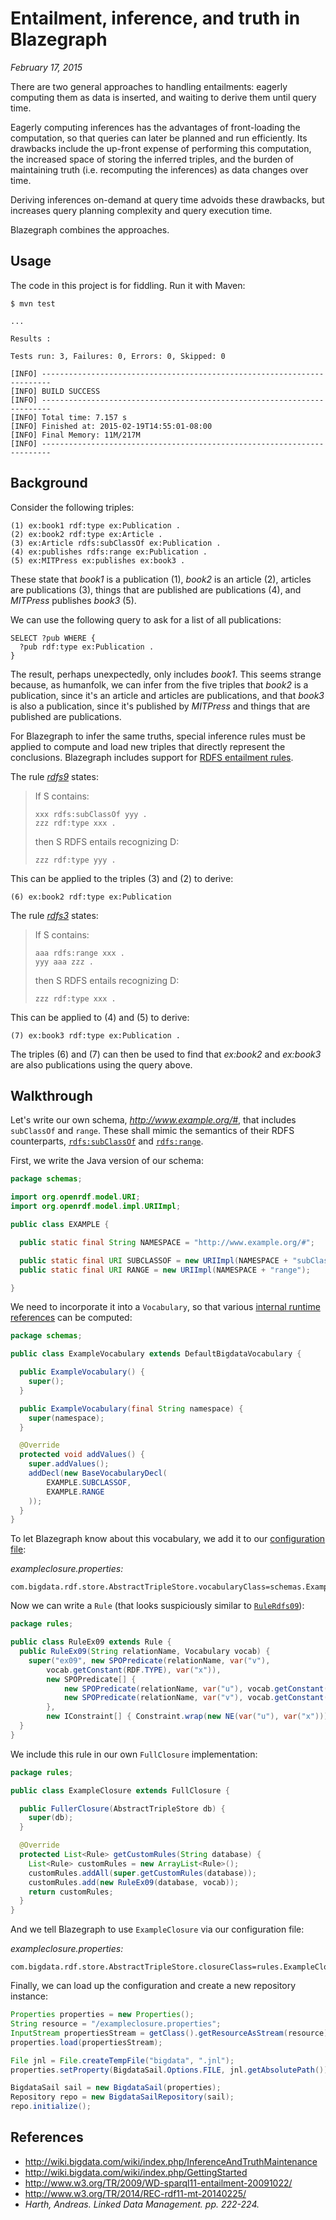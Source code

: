 # Entailment, inference, and truth in Blazegraph

*February 17, 2015*

There are two general approaches to handling entailments: eagerly computing them as data is inserted, and waiting to derive them until query time.

Eagerly computing inferences has the advantages of front-loading the computation, so that queries can later be planned and run efficiently.  Its drawbacks include the up-front expense of performing this computation, the increased space of storing the inferred triples, and the burden of maintaining truth (i.e. recomputing the inferences) as data changes over time.

Deriving inferences on-demand at query time advoids these drawbacks, but increases query planning complexity and query execution time.

Blazegraph combines the approaches.

## Usage

The code in this project is for fiddling.  Run it with Maven:

```
$ mvn test

...

Results :

Tests run: 3, Failures: 0, Errors: 0, Skipped: 0

[INFO] ------------------------------------------------------------------------
[INFO] BUILD SUCCESS
[INFO] ------------------------------------------------------------------------
[INFO] Total time: 7.157 s
[INFO] Finished at: 2015-02-19T14:55:01-08:00
[INFO] Final Memory: 11M/217M
[INFO] ------------------------------------------------------------------------
```

## Background

Consider the following triples:

```
(1) ex:book1 rdf:type ex:Publication .
(2) ex:book2 rdf:type ex:Article .
(3) ex:Article rdfs:subClassOf ex:Publication .
(4) ex:publishes rdfs:range ex:Publication .
(5) ex:MITPress ex:publishes ex:book3 .
```

These state that *book1* is a publication (1), *book2* is an article (2), articles are publications (3), things that are published are publications (4), and *MITPress* publishes *book3* (5).

We can use the following query to ask for a list of all publications:

```
SELECT ?pub WHERE {
  ?pub rdf:type ex:Publication .
}
```

The result, perhaps unexpectedly, only includes *book1*.  This seems strange because, as humanfolk, we can infer from the five triples that *book2* is a publication, since it's an article and articles are publications, and that *book3* is also a publication, since it's published by *MITPress* and things that are published are publications.

For Blazegraph to infer the same truths, special inference rules must be applied to compute and load new triples that directly represent the conclusions.  Blazegraph includes support for [RDFS entailment rules](http://www.w3.org/TR/2014/REC-rdf11-mt-20140225/#patterns-of-rdfs-entailment-informative).

The rule [*rdfs9*](http://www.w3.org/TR/rdf11-mt/#patterns-of-rdfs-entailment-informative) states:

> If S contains:
>
> ```
> xxx rdfs:subClassOf yyy .
> zzz rdf:type xxx .
> ```
>
> then S RDFS entails recognizing D:
>
> ```
> zzz rdf:type yyy .
> ```

This can be applied to the triples (3) and (2) to derive:

```
(6) ex:book2 rdf:type ex:Publication
```

The rule [*rdfs3*](http://www.w3.org/TR/rdf11-mt/#patterns-of-rdfs-entailment-informative) states:

> If S contains:
>
> ```
> aaa rdfs:range xxx .
> yyy aaa zzz .
> ```
>
> then S RDFS entails recognizing D:
>
> ```
> zzz rdf:type xxx .
> ```

This can be applied to (4) and (5) to derive:

```
(7) ex:book3 rdf:type ex:Publication .
```

The triples (6) and (7) can then be used to find that *ex:book2* and *ex:book3* are also publications using the query above.

## Walkthrough

Let's write our own schema, *http://www.example.org/#*, that includes `subClassOf` and `range`.  These shall mimic the semantics of their RDFS counterparts, [`rdfs:subClassOf`](http://www.w3.org/TR/rdf-schema/#ch_subclassof) and [`rdfs:range`](http://www.w3.org/TR/rdf-schema/#ch_range).

First, we write the Java version of our schema:

```java
package schemas;

import org.openrdf.model.URI;
import org.openrdf.model.impl.URIImpl;

public class EXAMPLE {

  public static final String NAMESPACE = "http://www.example.org/#";

  public static final URI SUBCLASSOF = new URIImpl(NAMESPACE + "subClassOf");
  public static final URI RANGE = new URIImpl(NAMESPACE + "range");

}
```

We need to incorporate it into a `Vocabulary`, so that various [internal runtime references](http://www.blazegraph.com/docs/api/com/bigdata/rdf/internal/impl/uri/VocabURIShortIV.html) can be computed:

```java
package schemas;

public class ExampleVocabulary extends DefaultBigdataVocabulary {

  public ExampleVocabulary() {
    super();
  }

  public ExampleVocabulary(final String namespace) {
    super(namespace);
  }

  @Override
  protected void addValues() {
    super.addValues();
    addDecl(new BaseVocabularyDecl(
        EXAMPLE.SUBCLASSOF,
        EXAMPLE.RANGE
    ));
  }
}
```

To let Blazegraph know about this vocabulary, we add it to our [configuration file](http://wiki.bigdata.com/wiki/index.php/GettingStarted#Ok.2C_I.E2.80.99ve_picked_the_bigdata_configuration_setting_I_want_to_work_with._Help_me_write_some_code.):

*exampleclosure.properties:*

```
com.bigdata.rdf.store.AbstractTripleStore.vocabularyClass=schemas.ExampleVocabulary
```

Now we can write a `Rule` (that looks suspiciously similar to [`RuleRdfs09`](http://www.blazegraph.com/docs/api/com/bigdata/rdf/rules/RuleRdfs09.html)):

```java
package rules;

public class RuleEx09 extends Rule {
  public RuleEx09(String relationName, Vocabulary vocab) {
    super("ex09", new SPOPredicate(relationName, var("v"),
        vocab.getConstant(RDF.TYPE), var("x")),
        new SPOPredicate[] {
            new SPOPredicate(relationName, var("u"), vocab.getConstant(EXAMPLE.SUBCLASSOF), var("x")),
            new SPOPredicate(relationName, var("v"), vocab.getConstant(RDF.TYPE), var("u"))
        },
        new IConstraint[] { Constraint.wrap(new NE(var("u"), var("x"))) });
  }
}
```

We include this rule in our own `FullClosure` implementation:

```java
package rules;

public class ExampleClosure extends FullClosure {

  public FullerClosure(AbstractTripleStore db) {
    super(db);
  }

  @Override
  protected List<Rule> getCustomRules(String database) {
    List<Rule> customRules = new ArrayList<Rule>();
    customRules.addAll(super.getCustomRules(database));
    customRules.add(new RuleEx09(database, vocab));
    return customRules;
  }
}
```

And we tell Blazegraph to use `ExampleClosure` via our configuration file:

*exampleclosure.properties:*

```
com.bigdata.rdf.store.AbstractTripleStore.closureClass=rules.ExampleClosure
```

Finally, we can load up the configuration and create a new repository instance:

```java
Properties properties = new Properties();
String resource = "/exampleclosure.properties";
InputStream propertiesStream = getClass().getResourceAsStream(resource);
properties.load(propertiesStream);

File jnl = File.createTempFile("bigdata", ".jnl");
properties.setProperty(BigdataSail.Options.FILE, jnl.getAbsolutePath());

BigdataSail sail = new BigdataSail(properties);
Repository repo = new BigdataSailRepository(sail);
repo.initialize();
```

## References

* http://wiki.bigdata.com/wiki/index.php/InferenceAndTruthMaintenance
* http://wiki.bigdata.com/wiki/index.php/GettingStarted
* http://www.w3.org/TR/2009/WD-sparql11-entailment-20091022/
* http://www.w3.org/TR/2014/REC-rdf11-mt-20140225/
* *Harth, Andreas. Linked Data Management. pp. 222-224.*
